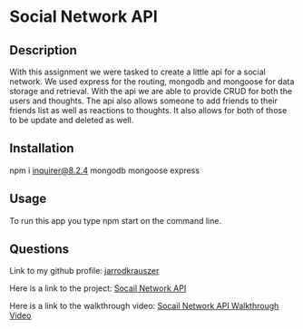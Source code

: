 # Social Network API

## Description
  
With this assignment we were tasked to create a little api for a social network.  We used express for the routing, mongodb and mongoose for data storage and retrieval.  With the api we are able to provide CRUD for both the users and thoughts.  The api also allows someone to add friends to their friends list as well as reactions to thoughts. It also allows for both of those to be update and deleted as well.

## Installation

npm i inquirer@8.2.4 mongodb mongoose express

## Usage

To run this app you type npm start on the command line.

 ## Questions

Link to my github profile: [jarrodkrauszer](https://github.com/jarrodkrauszer)

Here is a link to the project: [Socail Network API](https://github.com/jarrodkrauszer/social_network_api)

Here is a link to the walkthrough video: [Socail Network API Walkthrough Video](https://youtu.be/dKHAorEFqbk)
  



